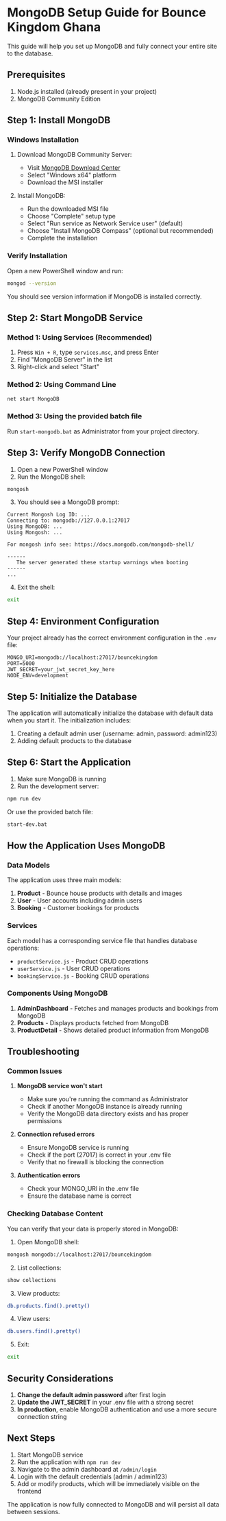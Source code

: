 # MongoDB Setup Guide for Bounce Kingdom Ghana

This guide will help you set up MongoDB and fully connect your entire site to the database.

## Prerequisites

1. Node.js installed (already present in your project)
2. MongoDB Community Edition

## Step 1: Install MongoDB

### Windows Installation

1. Download MongoDB Community Server:
   - Visit [MongoDB Download Center](https://www.mongodb.com/try/download/community)
   - Select "Windows x64" platform
   - Download the MSI installer

2. Install MongoDB:
   - Run the downloaded MSI file
   - Choose "Complete" setup type
   - Select "Run service as Network Service user" (default)
   - Choose "Install MongoDB Compass" (optional but recommended)
   - Complete the installation

### Verify Installation

Open a new PowerShell window and run:
```bash
mongod --version
```

You should see version information if MongoDB is installed correctly.

## Step 2: Start MongoDB Service

### Method 1: Using Services (Recommended)
1. Press `Win + R`, type `services.msc`, and press Enter
2. Find "MongoDB Server" in the list
3. Right-click and select "Start"

### Method 2: Using Command Line
```bash
net start MongoDB
```

### Method 3: Using the provided batch file
Run `start-mongodb.bat` as Administrator from your project directory.

## Step 3: Verify MongoDB Connection

1. Open a new PowerShell window
2. Run the MongoDB shell:
```bash
mongosh
```

3. You should see a MongoDB prompt:
```
Current Mongosh Log ID: ...
Connecting to: mongodb://127.0.0.1:27017
Using MongoDB: ...
Using Mongosh: ...

For mongosh info see: https://docs.mongodb.com/mongodb-shell/

------
   The server generated these startup warnings when booting
------
...
```

4. Exit the shell:
```bash
exit
```

## Step 4: Environment Configuration

Your project already has the correct environment configuration in the `.env` file:
```
MONGO_URI=mongodb://localhost:27017/bouncekingdom
PORT=5000
JWT_SECRET=your_jwt_secret_key_here
NODE_ENV=development
```

## Step 5: Initialize the Database

The application will automatically initialize the database with default data when you start it. The initialization includes:

1. Creating a default admin user (username: admin, password: admin123)
2. Adding default products to the database

## Step 6: Start the Application

1. Make sure MongoDB is running
2. Run the development server:
```bash
npm run dev
```

Or use the provided batch file:
```bash
start-dev.bat
```

## How the Application Uses MongoDB

### Data Models
The application uses three main models:
1. **Product** - Bounce house products with details and images
2. **User** - User accounts including admin users
3. **Booking** - Customer bookings for products

### Services
Each model has a corresponding service file that handles database operations:
- `productService.js` - Product CRUD operations
- `userService.js` - User CRUD operations
- `bookingService.js` - Booking CRUD operations

### Components Using MongoDB
1. **AdminDashboard** - Fetches and manages products and bookings from MongoDB
2. **Products** - Displays products fetched from MongoDB
3. **ProductDetail** - Shows detailed product information from MongoDB

## Troubleshooting

### Common Issues

1. **MongoDB service won't start**
   - Make sure you're running the command as Administrator
   - Check if another MongoDB instance is already running
   - Verify the MongoDB data directory exists and has proper permissions

2. **Connection refused errors**
   - Ensure MongoDB service is running
   - Check if the port (27017) is correct in your .env file
   - Verify that no firewall is blocking the connection

3. **Authentication errors**
   - Check your MONGO_URI in the .env file
   - Ensure the database name is correct

### Checking Database Content

You can verify that your data is properly stored in MongoDB:

1. Open MongoDB shell:
```bash
mongosh mongodb://localhost:27017/bouncekingdom
```

2. List collections:
```bash
show collections
```

3. View products:
```bash
db.products.find().pretty()
```

4. View users:
```bash
db.users.find().pretty()
```

5. Exit:
```bash
exit
```

## Security Considerations

1. **Change the default admin password** after first login
2. **Update the JWT_SECRET** in your .env file with a strong secret
3. **In production**, enable MongoDB authentication and use a more secure connection string

## Next Steps

1. Start MongoDB service
2. Run the application with `npm run dev`
3. Navigate to the admin dashboard at `/admin/login`
4. Login with the default credentials (admin / admin123)
5. Add or modify products, which will be immediately visible on the frontend

The application is now fully connected to MongoDB and will persist all data between sessions.
